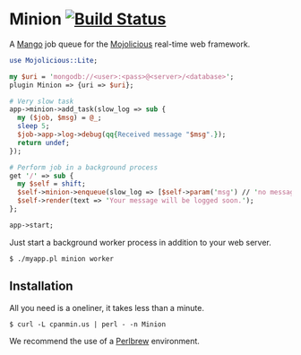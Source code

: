 
# Minion [![Build Status](https://travis-ci.org/kraih/minion.svg?branch=master)](https://travis-ci.org/kraih/minion)

  A [Mango](https://github.com/kraih/mango) job queue for the
  [Mojolicious](http://mojolicio.us) real-time web framework.

```perl
use Mojolicious::Lite;

my $uri = 'mongodb://<user>:<pass>@<server>/<database>';
plugin Minion => {uri => $uri};

# Very slow task
app->minion->add_task(slow_log => sub {
  my ($job, $msg) = @_;
  sleep 5;
  $job->app->log->debug(qq{Received message "$msg".});
  return undef;
});

# Perform job in a background process
get '/' => sub {
  my $self = shift;
  $self->minion->enqueue(slow_log => [$self->param('msg') // 'no message']);
  $self->render(text => 'Your message will be logged soon.');
};

app->start;
```

  Just start a background worker process in addition to your web server.

    $ ./myapp.pl minion worker

## Installation

  All you need is a oneliner, it takes less than a minute.

    $ curl -L cpanmin.us | perl - -n Minion

  We recommend the use of a [Perlbrew](http://perlbrew.pl) environment.
